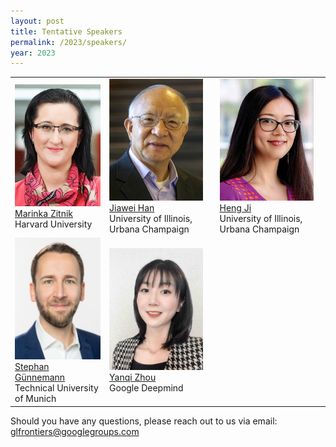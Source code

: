 ```yaml
---
layout: post
title: Tentative Speakers
permalink: /2023/speakers/
year: 2023
---
```


<table>
  <tr>
    <td> 
      <img src="/images/people/MarinkaZitnik.jpg?raw=true" alt="1" width=150px height=195px><br/>
      <a href="">Marinka Zitnik</a><br/>
      Harvard University
    </td>
    <td> 
      <img src="/images/people/JiaweiHan.jpg?raw=true" alt="1" width=150px height=195px><br/>
      <a href="http://hanj.cs.illinois.edu/">Jiawei Han</a><br/>
      University of Illinois, Urbana Champaign
    </td>
    <td> 
      <img src="/images/people/HengJi.jpg?raw=true" alt="1" width=150px height=195px><br/>
      <a href="http://blender.cs.illinois.edu/hengji.html">Heng Ji</a><br/>
      University of Illinois, Urbana Champaign
    </td>
  </tr> 
  <tr>
    <td> 
      <img src="/images/people/Stephan.jpg?raw=true" alt="1" width=150px height=195px><br/>
      <a href="https://www.cs.cit.tum.de/daml/guennemann/">Stephan Günnemann</a><br/>
      Technical University of Munich
    </td>
    <td> 
      <img src="/images/people/YanqiZhou.jpg?raw=true" alt="1" width=150px height=195px><br/>
      <a href="https://zhouyanqi.github.io/">Yanqi Zhou</a><br/>
      Google Deepmind
    </td>
  </tr> 
</table>


Should you have any questions, please reach out to us via email:<br>
[glfrontiers@googlegroups.com](mailto:glfrontiers@googlegroups.com)